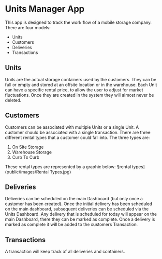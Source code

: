# Units Manager App

This app is designed to track the work flow of a mobile storage company. There are four models:
- Units
- Customers
- Deliveries
- Transactions

## Units

Units are the actual storage containers used by the customers. They can be full or empty and stored at an offsite location or in the warehouse. Each Unit can have a specific rental price, to allow the user to adjust for market fluctuations. Once they are created in the system they will almost never be deleted.

## Customers

Customers can be associated with multiple Units or a single Unit. A customer should be associated with a single transaction. There are three different rental types that a customer could fall into. The three types are:
1. On Site Storage
1. Warehouse Storage
1. Curb To Curb

These rental types are represented by a graphic below: ![rental types](public/images/Rental Types.jpg)

## Deliveries

Deliveries can be scheduled on the main Dashboard (but only once a customer has been created). Once the initial delivery has been scheduled on the main dashboard, subsequent deliveries can be scheduled via the Units Dashboard. Any delivery that is scheduled for today will appear on the main Dashboard, there they can be marked as complete. Once a delivery is marked as complete it will be added to the customers Transaction.

## Transactions

A transaction will keep track of all deliveries and containers.
